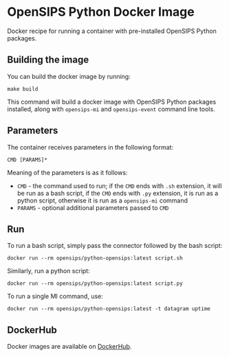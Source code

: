 # OpenSIPS Python Docker Image

Docker recipe for running a container with pre-installed OpenSIPS Python packages.

## Building the image
You can build the docker image by running:
```
make build
```

This command will build a docker image with OpenSIPS Python packages installed, along with 
`opensips-mi` and `opensips-event` command line tools.

## Parameters

The container receives parameters in the following format:
```
CMD [PARAMS]*
```

Meaning of the parameters is as it follows:
* `CMD` - the command used to run; if the `CMD` ends with `.sh` extension, it
will be run as a bash script, if the `CMD` ends with `.py` extension, it is
run as a python script, otherwise it is run as a `opensips-mi` command
* `PARAMS` - optional additional parameters passed to `CMD`

## Run

To run a bash script, simply pass the connector followed by the bash script:
```
docker run --rm opensips/python-opensips:latest script.sh
```

Similarly, run a python script:
```
docker run --rm opensips/python-opensips:latest script.py
```

To run a single MI command, use:
```
docker run --rm opensips/python-opensips:latest -t datagram uptime
```

## DockerHub

Docker images are available on
[DockerHub](https://hub.docker.com/r/opensips/python-opensips).
